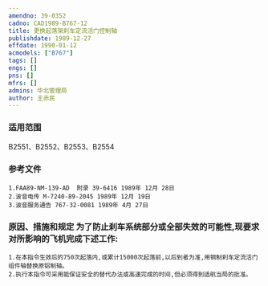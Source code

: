 ```yaml
---
amendno: 39-0352  
cadno: CAD1989-B767-12  
title: 更换起落架刹车定流活门控制轴  
publishdate: 1989-12-27  
effdate: 1990-01-12  
acmodels: ["B767"]  
tags: []  
engs: []  
pns: []  
mfrs: []  
admins: 华北管理局  
author: 王赤民  
---
```

  
### 适用范围  
B2551、B2552、B2553、B2554  
  
<!--more-->  
### 参考文件  
    1.FAA89-NM-139-AD  附录 39-6416 1989年 12月 28日  
    2.波音电传 M-7240-89-2045 1989年 12月 19日  
    3.波音服务通告 767-32-0081 1989年 4月 27日  
  
### 原因、措施和规定     为了防止刹车系统部分或全部失效的可能性,现要求对所影响的飞机完成下述工作:  
    1.在本指令生效后的750次起落内,或累计15000次起落前,以后到者为准,用钢制刹车定流活门组件轴替换原铝制轴。  
    2.执行本指令可采用能保证安全的替代办法或高速完成的时间,但必须得到适航当局的批准。  
  
